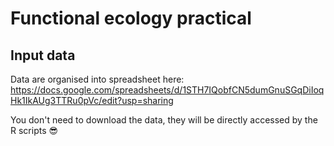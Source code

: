 # Functional ecology practical

## Input data

Data are organised into spreadsheet here: https://docs.google.com/spreadsheets/d/1STH7IQobfCN5dumGnuSGqDiIoqHk1IkAUg3TTRu0pVc/edit?usp=sharing

You don't need to download the data, they will be directly accessed by the R scripts :sunglasses: